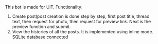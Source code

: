 This bot is made for UIT.
Functionality:
1) Create post(post creation is done step by step, first post title, thread text, then request for photo, then request for preview link. Next is the preview function and submit.
2) View the histories of all the posts. It is implemented using inline mode.
SQLite database connected